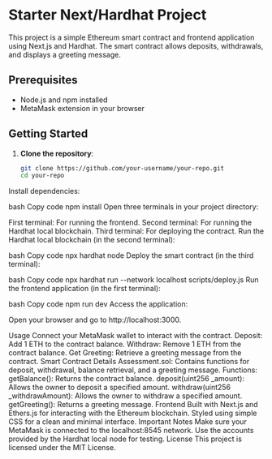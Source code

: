 # Starter Next/Hardhat Project

This project is a simple Ethereum smart contract and frontend application using Next.js and Hardhat. The smart contract allows deposits, withdrawals, and displays a greeting message.

## Prerequisites

- Node.js and npm installed
- MetaMask extension in your browser

## Getting Started

1. **Clone the repository**:

   ```bash
   git clone https://github.com/your-username/your-repo.git
   cd your-repo
Install dependencies:

bash
Copy code
npm install
Open three terminals in your project directory:

First terminal: For running the frontend.
Second terminal: For running the Hardhat local blockchain.
Third terminal: For deploying the contract.
Run the Hardhat local blockchain (in the second terminal):

bash
Copy code
npx hardhat node
Deploy the smart contract (in the third terminal):

bash
Copy code
npx hardhat run --network localhost scripts/deploy.js
Run the frontend application (in the first terminal):

bash
Copy code
npm run dev
Access the application:

Open your browser and go to http://localhost:3000.

Usage
Connect your MetaMask wallet to interact with the contract.
Deposit: Add 1 ETH to the contract balance.
Withdraw: Remove 1 ETH from the contract balance.
Get Greeting: Retrieve a greeting message from the contract.
Smart Contract Details
Assessment.sol: Contains functions for deposit, withdrawal, balance retrieval, and a greeting message.
Functions:
getBalance(): Returns the contract balance.
deposit(uint256 _amount): Allows the owner to deposit a specified amount.
withdraw(uint256 _withdrawAmount): Allows the owner to withdraw a specified amount.
getGreeting(): Returns a greeting message.
Frontend
Built with Next.js and Ethers.js for interacting with the Ethereum blockchain.
Styled using simple CSS for a clean and minimal interface.
Important Notes
Make sure your MetaMask is connected to the localhost:8545 network.
Use the accounts provided by the Hardhat local node for testing.
License
This project is licensed under the MIT License.